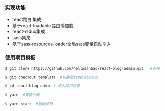### 实现功能

- react路由 集成
- 基于react-loadable 路由懒加载
- react-redux集成
- sass集成
- 基于sass-resources-loader全局sass变量自动引入

### 使用项目模板

```bash
$ git clone https://github.com/hellosanbao/react-blog-admin.git   #克隆项目

$ git checkout template  #切换到template分支

$ cd react-blog-admin # 进入项目目录

$ yarn  #安装依赖

$ yarn start  #启动项目
```

